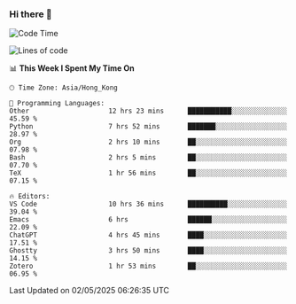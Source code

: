 ### Hi there 👋

<!--
**nicehiro/nicehiro** is a ✨ _special_ ✨ repository because its `README.md` (this file) appears on your GitHub profile.

Here are some ideas to get you started:

- 🔭 I’m currently working on ...
- 🌱 I’m currently learning ...
- 👯 I’m looking to collaborate on ...
- 🤔 I’m looking for help with ...
- 💬 Ask me about ...
- 📫 How to reach me: ...
- 😄 Pronouns: ...
- ⚡ Fun fact: ...
-->

<!--START_SECTION:waka-->
![Code Time](http://img.shields.io/badge/Code%20Time-606%20hrs%2040%20mins-blue)

![Lines of code](https://img.shields.io/badge/From%20Hello%20World%20I%27ve%20Written-1.7%20million%20lines%20of%20code-blue)

📊 **This Week I Spent My Time On** 

```text
🕑︎ Time Zone: Asia/Hong_Kong

💬 Programming Languages: 
Other                    12 hrs 23 mins      ███████████░░░░░░░░░░░░░░   45.59 % 
Python                   7 hrs 52 mins       ███████░░░░░░░░░░░░░░░░░░   28.97 % 
Org                      2 hrs 10 mins       ██░░░░░░░░░░░░░░░░░░░░░░░   07.98 % 
Bash                     2 hrs 5 mins        ██░░░░░░░░░░░░░░░░░░░░░░░   07.70 % 
TeX                      1 hr 56 mins        ██░░░░░░░░░░░░░░░░░░░░░░░   07.15 % 

🔥 Editors: 
VS Code                  10 hrs 36 mins      ██████████░░░░░░░░░░░░░░░   39.04 % 
Emacs                    6 hrs               ██████░░░░░░░░░░░░░░░░░░░   22.09 % 
ChatGPT                  4 hrs 45 mins       ████░░░░░░░░░░░░░░░░░░░░░   17.51 % 
Ghostty                  3 hrs 50 mins       ████░░░░░░░░░░░░░░░░░░░░░   14.15 % 
Zotero                   1 hr 53 mins        ██░░░░░░░░░░░░░░░░░░░░░░░   06.95 % 
```


 Last Updated on 02/05/2025 06:26:35 UTC
<!--END_SECTION:waka-->
